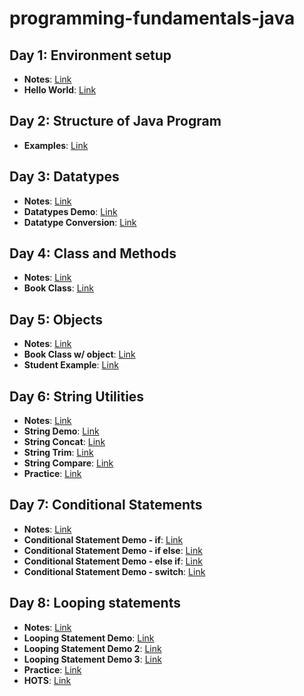 # programming-fundamentals-java

## Day 1: Environment setup
- **Notes**: [Link](https://github.com/Vinit-source/programming-fundamentals-java/blob/1-environment-setup/src/day01/README.md)
- **Hello World**: [Link](https://github.com/Vinit-source/programming-fundamentals-java/blob/1-environment-setup/src/day01/HelloWorld.java)

## Day 2: Structure of Java Program

- **Examples**: [Link](https://runestone.academy/ns/books/published/fssa_java/index.html)

## Day 3: Datatypes
- **Notes**: [Link](https://github.com/Vinit-source/programming-fundamentals-java/blob/main/src/day03/README.md)
- **Datatypes Demo**: [Link](https://github.com/Vinit-source/programming-fundamentals-java/blob/main/src/day03/DatatypeDemo.java)
- **Datatype Conversion**: [Link](https://github.com/Vinit-source/programming-fundamentals-java/blob/main/src/day03/DataConversionDemo.java)

## Day 4: Class and Methods
- **Notes**: [Link](https://github.com/Vinit-source/programming-fundamentals-java/blob/main/src/day04/README.md)
- **Book Class**: [Link](https://github.com/Vinit-source/programming-fundamentals-java/blob/main/src/day04/BookDemo.java)

## Day 5: Objects
- **Notes**: [Link](https://github.com/Vinit-source/programming-fundamentals-java/blob/main/src/day05/README.md)
- **Book Class w/ object**: [Link](https://github.com/Vinit-source/programming-fundamentals-java/blob/main/src/day05/BookDemo.java)
- **Student Example**: [Link](https://github.com/Vinit-source/programming-fundamentals-java/blob/main/src/day05/Student.java)

## Day 6: String Utilities
- **Notes**: [Link](https://github.com/Vinit-source/programming-fundamentals-java/blob/main/src/day06/README.md)
- **String Demo**: [Link](https://github.com/Vinit-source/programming-fundamentals-java/blob/main/src/day06/StringDemo.java)
- **String Concat**: [Link](https://github.com/Vinit-source/programming-fundamentals-java/blob/main/src/day06/StringConcatDemo.java)
- **String Trim**: [Link](https://github.com/Vinit-source/programming-fundamentals-java/blob/main/src/day06/StringTrimDemo.java)
- **String Compare**: [Link](https://github.com/Vinit-source/programming-fundamentals-java/blob/main/src/day06/StringCompareDemo.java)
- **Practice**: [Link](https://github.com/Vinit-source/programming-fundamentals-java/blob/main/src/day06/practice.md)

## Day 7: Conditional Statements
- **Notes**: [Link](https://github.com/Vinit-source/programming-fundamentals-java/blob/main/src/day07/README.md)
- **Conditional Statement Demo - if**: [Link](https://github.com/Vinit-source/programming-fundamentals-java/blob/main/src/day07/ConditionalStatementDemo.java)
- **Conditional Statement Demo - if else**: [Link](https://github.com/Vinit-source/programming-fundamentals-java/blob/main/src/day07/ConditionalStatementDemo2.java)
- **Conditional Statement Demo - else if**: [Link](https://github.com/Vinit-source/programming-fundamentals-java/blob/main/src/day07/ConditionalStatementDemo3.java)
- **Conditional Statement Demo - switch**: [Link](https://github.com/Vinit-source/programming-fundamentals-java/blob/main/src/day07/ConditionalStatementDemo4.java)


## Day 8: Looping statements
- **Notes**: [Link](https://github.com/Vinit-source/programming-fundamentals-java/blob/main/src/day08/README.md)
- **Looping Statement Demo**: [Link](https://github.com/Vinit-source/programming-fundamentals-java/blob/main/src/day08/LoopingStatmentDemo.java)
- **Looping Statement Demo 2**: [Link](https://github.com/Vinit-source/programming-fundamentals-java/blob/main/src/day08/LoopingStatmentDemo2.java)
- **Looping Statement Demo 3**: [Link](https://github.com/Vinit-source/programming-fundamentals-java/blob/main/src/day08/LoopingStatmentDemo3.java)
- **Practice**: [Link](https://github.com/Vinit-source/programming-fundamentals-java/blob/main/src/day08/practice.md)
- **HOTS**: [Link](https://github.com/Vinit-source/programming-fundamentals-java/blob/main/src/day08/HOTS.md)
